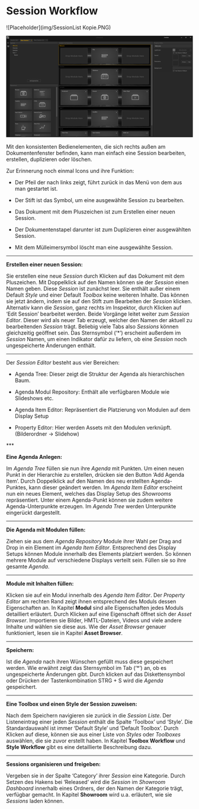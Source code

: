 # Session Workflow 



![Placeholder](img/SessionList Kopie.PNG)

![Placeholder](img/SessionEditor_AgendItemFocused.PNG) 





Mit den konsistenten Bedienelementen, die sich rechts außen am Dokumentenfenster befinden, kann man einfach eine Session bearbeiten, erstellen, duplizieren oder löschen. 

Zur Erinnerung noch einmal Icons und ihre Funktion: 
<ul>
<li>Der Pfeil der nach links zeigt, führt zurück in das Menü von dem aus man gestartet ist. </p></li>
</p>
<li>Der Stift ist das Symbol, um eine ausgewählte Session zu bearbeiten. </p></li>
</p>
<li>Das Dokument mit dem Pluszeichen ist zum Erstellen einer neuen Session. </p></li>
</p>
<li>Der Dokumentenstapel darunter ist zum Duplizieren einer ausgewählten Session. </p></li>
</p>
<li>Mit dem Mülleimersymbol löscht man eine ausgewählte Session. </p></li>
</ul>

***
**Erstellen einer neuen Session:**  

Sie erstellen eine neue *Session* durch Klicken auf das Dokument mit dem Pluszeichen. Mit Doppelklick auf den Namen können sie der *Session* einen Namen geben. Diese *Session* ist zunächst leer. Sie enthält außer einem Default *Style* und einer Default *Toolbox* keine weiteren Inhalte. Das können sie jetzt ändern, indem sie auf den Stift zum Bearbeiten der *Session* klicken. Alternativ kann die *Session*, ganz rechts im Inspektor, durch Klicken auf ‘Edit Session’ bearbeitet werden. Beide Vorgänge leitet weiter zum *Session Editor*. Dieser wird als neuer Tab erzeugt, welcher den Namen der aktuell zu bearbeitenden *Session* trägt. Beliebig viele Tabs also *Sessions* können gleichzeitig geöffnet sein. Das Sternsymbol (‘\*’) erscheint außerdem im *Session* Namen, um einen Indikator dafür zu liefern, ob eine *Session* noch ungespeicherte Änderungen enthält.
***

Der *Session Editor* besteht aus vier Bereichen: 
<ul>
<li>Agenda Tree: Dieser zeigt die Struktur der Agenda als hierarchischen Baum.</p></li>  

</p>

<li>Agenda Modul Repository: Enthält alle verfügbaren Module wie Slideshows etc.</p></li>

 </p>

<li>Agenda Item Editor: Repräsentiert die Platzierung von Modulen auf dem Display Setup</p></li>

</p>

<li>Property Editor: Hier werden Assets mit den Modulen verknüpft. (Bilderordner -> Slidehow) </p></li>  

</p>
</ul>
***


**Eine Agenda Anlegen:** 

Im *Agenda Tree* füllen sie nun ihre *Agenda* mit Punkten. Um einen neuen Punkt in der Hierarchie zu erstellen, drücken sie den Button ‘Add Agenda Item’. Durch Doppelklick auf den Namen des neu erstellten Agenda-Punktes, kann dieser geändert werden. Im *Agenda Item Editor* erscheint nun ein neues Element, welches das Display Setup des *Showrooms* repräsentiert. Unter einem Agenda-Punkt können sie zudem weitere Agenda-Unterpunkte erzeugen. Im *Agenda Tree* werden Unterpunkte eingerückt dargestellt.  
***


**Die Agenda mit Modulen füllen:**  

Ziehen sie aus dem *Agenda Repository* Module ihrer Wahl per Drag and Drop in ein Element im *Agenda Item Editor*. Entsprechend des Display Setups können Module innerhalb des Elements platziert werden. So können mehrere Module auf verschiedene Displays verteilt sein. Füllen sie so ihre gesamte *Agenda*. 
***


**Module mit Inhalten füllen:** 

Klicken sie auf ein Modul innerhalb des *Agenda Item Editor*. Der *Property Editor* am rechten Rand zeigt ihnen entsprechend des Moduls dessen Eigenschaften an. In Kapitel **Modul** sind alle Eigenschaften jedes Moduls detailliert erläutert. Durch Klicken auf eine Eigenschaft öffnet sich der *Asset Browser*. Importieren sie Bilder, HMTL-Dateien, Videos und viele andere Inhalte und wählen sie diese aus. Wie der *Asset Browser* genauer funktioniert, lesen sie in Kapitel **Asset Browser**. 
***


**Speichern:**

Ist die *Agenda* nach ihren Wünschen gefüllt muss diese gespeichert werden. Wie erwähnt zeigt das Sternsymbol im Tab (‘\*’) an, ob es ungespeicherte Änderungen gibt. Durch klicken auf das Diskettensymbol oder Drücken der Tastenkombination STRG + S wird die *Agenda* gespeichert. 
***


**Eine Toolbox und einen Style der Session zuweisen:** 

Nach dem Speichern navigieren sie zurück in die *Session Liste*. Der Listeneintrag einer jeden *Session* enthält die Spalte ‘Toolbox’ und ‘Style’. Die Standardauswahl ist immer ‘Default Style’ und ‘Default Toolbox’. Durch Klicken auf diese, können sie aus einer Liste von *Styles* oder *Toolboxes* auswählen, die sie zuvor erstellt haben. In Kapitel **Toolbox Workflow** und **Style Workflow** gibt es eine detaillierte Beschreibung dazu. 
***

**Sessions organisieren und freigeben:** 

Vergeben sie in der Spalte ‘Category’ ihrer *Session* eine Kategorie. Durch Setzen des Hakens bei ‘Released’ wird die *Session* im *Showroom Dashboard* innerhalb eines Ordners, der den Namen der Kategorie trägt, verfügbar gemacht. In Kapitel **Showroom** wird u.a. erläutert, wie sie *Sessions* laden können. 
